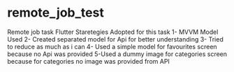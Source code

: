 # remote_job_test
Remote job task Flutter
Staretegies Adopted for this task
1- MVVM Model Used
2- Created separated model for Api for better understanding
3- Tried to reduce as much as i can 
4- Used a simple model for favourites screen because no Api was provided
5-Used a dummy image for categories screen because for categories no image was provided from API
